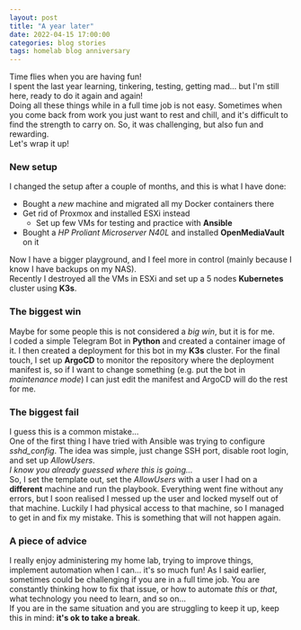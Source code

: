 ```yaml
---
layout: post
title: "A year later"
date: 2022-04-15 17:00:00
categories: blog stories
tags: homelab blog anniversary
---
```


Time flies when you are having fun! \
I spent the last year learning, tinkering, testing, getting mad... but I'm still here, ready to do it again and again! \
Doing all these things while in a full time job is not easy. Sometimes when you come back from work you just want to rest
and chill, and it's difficult to find the strength to carry on. So, it was challenging, but also fun and rewarding. \
Let's wrap it up!

### New setup

I changed the setup after a couple of months, and this is what I have done:

* Bought a _new_ machine and migrated all my Docker containers there
* Get rid of Proxmox and installed ESXi instead
  * Set up few VMs for testing and practice with **Ansible**
* Bought a _HP Proliant Microserver N40L_ and installed **OpenMediaVault** on it

Now I have a bigger playground, and I feel more in control (mainly because I know I have backups on my NAS). \
Recently I destroyed all the VMs in ESXi and set up a 5 nodes **Kubernetes** cluster using **K3s**.

### The biggest win

Maybe for some people this is not considered a _big win_, but it is for me. \
I coded a simple Telegram Bot in **Python** and created a container image of it. I then created a deployment for this bot
in my **K3s** cluster. For the final touch, I set up **ArgoCD** to monitor the repository where the deployment manifest is,
so if I want to change something (e.g. put the bot in _maintenance mode_) I can just edit the manifest and ArgoCD will do
the rest for me.

### The biggest fail

I guess this is a common mistake... \
One of the first thing I have tried with Ansible was trying to configure _sshd_config_. The idea was simple, just change
SSH port, disable root login, and set up _AllowUsers_. \
_I know you already guessed where this is going..._ \
So, I set the template out, set the _AllowUsers_ with a user I had on a **different** machine and run the playbook.
Everything went fine without any errors, but I soon realised I messed up the user and locked myself out of that machine.
Luckily I had physical access to that machine, so I managed to get in and fix my mistake. This is something that will not
happen again.

### A piece of advice

I really enjoy administering my home lab, trying to improve things, implement automation when I can... it's so much fun!
As I said earlier, sometimes could be challenging if you are in a full time job. You are constantly thinking how to fix
that issue, or how to automate _this_ or _that_, what technology you need to learn, and so on... \
If you are in the same situation and you are struggling to keep it up, keep this in mind: **it's ok to take a break**.
